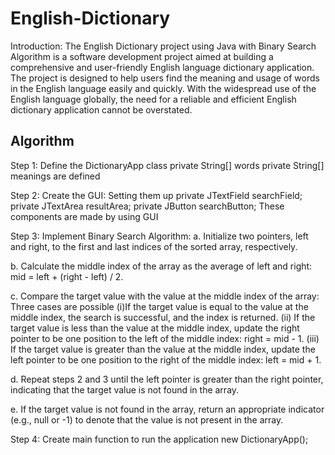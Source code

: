 # English-Dictionary
Introduction:
The English Dictionary project using Java with Binary Search Algorithm is a software development project aimed at building a comprehensive and user-friendly English language dictionary application. The project is designed to help users find the meaning and usage of words in the English language easily and quickly. With the widespread use of the English language globally, the need for a reliable and efficient English dictionary application cannot be overstated.

## Algorithm

Step 1: Define the DictionaryApp class
private String[] words
private String[] meanings
are defined

Step 2: Create the GUI:
Setting them up
private JTextField searchField;
private JTextArea resultArea;
private JButton searchButton;
These components are made by using GUI

Step 3: Implement Binary Search Algorithm:
a.	Initialize two pointers, left and right, to the first and last indices of the sorted array, respectively.

b.	Calculate the middle index of the array as the average of left and right: mid = left + (right - left) / 2.

c.	Compare the target value with the value at the middle index of the array: 
 Three cases are possible
 (i)If the target value is equal to the value at the middle index, the search is successful, and the index is returned. 
 (ii) If the target value is less than the value at the middle index, update the right pointer to be one position to the left of the middle index: right = mid - 1.   (iii) If the target value is greater than the value at the middle index, update the left pointer to be one position to the right of the middle index: left = mid + 1.

d.	Repeat steps 2 and 3 until the left pointer is greater than the right pointer, indicating that the target value is not found in the array.

e.	If the target value is not found in the array, return an appropriate indicator (e.g., null or -1) to denote that the value is not present in the array.

Step 4: Create main function to run the application
new DictionaryApp();
